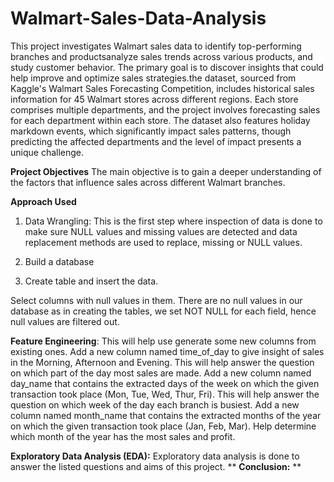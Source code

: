 # Walmart-Sales-Data-Analysis
This project investigates Walmart sales data to identify top-performing branches and productsanalyze sales trends across various products, and study customer behavior. The primary goal is to discover insights that could help improve and optimize sales strategies.the dataset, sourced from Kaggle's Walmart Sales Forecasting Competition, includes historical sales information for 45 Walmart stores across different regions. Each store comprises multiple departments, and the project involves forecasting sales for each department within each store. The dataset also features holiday markdown events, which significantly impact sales patterns, though predicting the affected departments and the level of impact presents a unique challenge.


**Project Objectives**
The main objective is to gain a deeper understanding of the factors that influence sales across different Walmart branches.

**Approach Used**

1. Data Wrangling: This is the first step where inspection of data is done to make sure NULL values and missing values are detected and data replacement methods are used to replace, missing or NULL values.
2. Build a database

3. Create table and insert the data.

Select columns with null values in them. There are no null values in our database as in creating the tables, we set NOT NULL for each field, hence null values are filtered out.


**Feature Engineering**: This will help use generate some new columns from existing ones.
Add a new column named time_of_day to give insight of sales in the Morning, Afternoon and Evening. This will help answer the question on which part of the day most sales are made.
Add a new column named day_name that contains the extracted days of the week on which the given transaction took place (Mon, Tue, Wed, Thur, Fri). This will help answer the question on which week of the day each branch is busiest.
Add a new column named month_name that contains the extracted months of the year on which the given transaction took place (Jan, Feb, Mar). Help determine which month of the year has the most sales and profit.

**Exploratory Data Analysis (EDA):** Exploratory data analysis is done to answer the listed questions and aims of this project.
**
**Conclusion:**
**
